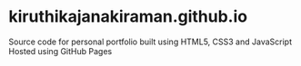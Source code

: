 # kiruthikajanakiraman.github.io
Source code for personal portfolio built using HTML5, CSS3 and JavaScript  
Hosted using GitHub Pages
